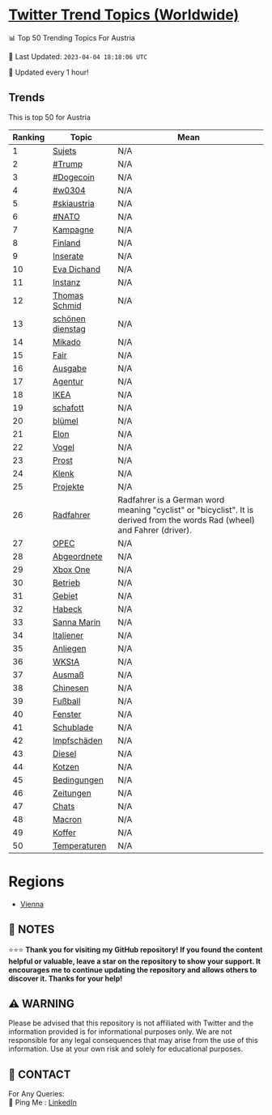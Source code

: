 [Twitter Trend Topics (Worldwide)](https://github.com/ErcinDedeoglu/Twitter-Trend-Topics)
==========


📊 Top 50 Trending Topics For Austria

📆 Last Updated: `2023-04-04 18:18:06 UTC`

🔧 Updated every 1 hour!


## Trends

This is top 50 for Austria

| Ranking | Topic | Mean |
| ------- | ------------ | ------------ |
| 1 | [Sujets](http://twitter.com/search?q=Sujets) | N/A |
| 2 | [#Trump](http://twitter.com/search?q=%23Trump) | N/A |
| 3 | [#Dogecoin](http://twitter.com/search?q=%23Dogecoin) | N/A |
| 4 | [#w0304](http://twitter.com/search?q=%23w0304) | N/A |
| 5 | [#skiaustria](http://twitter.com/search?q=%23skiaustria) | N/A |
| 6 | [#NATO](http://twitter.com/search?q=%23NATO) | N/A |
| 7 | [Kampagne](http://twitter.com/search?q=Kampagne) | N/A |
| 8 | [Finland](http://twitter.com/search?q=Finland) | N/A |
| 9 | [Inserate](http://twitter.com/search?q=Inserate) | N/A |
| 10 | [Eva Dichand](http://twitter.com/search?q=Eva+Dichand) | N/A |
| 11 | [Instanz](http://twitter.com/search?q=Instanz) | N/A |
| 12 | [Thomas Schmid](http://twitter.com/search?q=Thomas+Schmid) | N/A |
| 13 | [schönen dienstag](http://twitter.com/search?q=sch%c3%b6nen+dienstag) | N/A |
| 14 | [Mikado](http://twitter.com/search?q=Mikado) | N/A |
| 15 | [Fair](http://twitter.com/search?q=Fair) | N/A |
| 16 | [Ausgabe](http://twitter.com/search?q=Ausgabe) | N/A |
| 17 | [Agentur](http://twitter.com/search?q=Agentur) | N/A |
| 18 | [IKEA](http://twitter.com/search?q=IKEA) | N/A |
| 19 | [schafott](http://twitter.com/search?q=schafott) | N/A |
| 20 | [blümel](http://twitter.com/search?q=bl%c3%bcmel) | N/A |
| 21 | [Elon](http://twitter.com/search?q=Elon) | N/A |
| 22 | [Vogel](http://twitter.com/search?q=Vogel) | N/A |
| 23 | [Prost](http://twitter.com/search?q=Prost) | N/A |
| 24 | [Klenk](http://twitter.com/search?q=Klenk) | N/A |
| 25 | [Projekte](http://twitter.com/search?q=Projekte) | N/A |
| 26 | [Radfahrer](http://twitter.com/search?q=Radfahrer) | Radfahrer is a German word meaning "cyclist" or "bicyclist". It is derived from the words Rad (wheel) and Fahrer (driver). |
| 27 | [OPEC](http://twitter.com/search?q=OPEC) | N/A |
| 28 | [Abgeordnete](http://twitter.com/search?q=Abgeordnete) | N/A |
| 29 | [Xbox One](http://twitter.com/search?q=Xbox+One) | N/A |
| 30 | [Betrieb](http://twitter.com/search?q=Betrieb) | N/A |
| 31 | [Gebiet](http://twitter.com/search?q=Gebiet) | N/A |
| 32 | [Habeck](http://twitter.com/search?q=Habeck) | N/A |
| 33 | [Sanna Marin](http://twitter.com/search?q=Sanna+Marin) | N/A |
| 34 | [Italiener](http://twitter.com/search?q=Italiener) | N/A |
| 35 | [Anliegen](http://twitter.com/search?q=Anliegen) | N/A |
| 36 | [WKStA](http://twitter.com/search?q=WKStA) | N/A |
| 37 | [Ausmaß](http://twitter.com/search?q=Ausma%c3%9f) | N/A |
| 38 | [Chinesen](http://twitter.com/search?q=Chinesen) | N/A |
| 39 | [Fußball](http://twitter.com/search?q=Fu%c3%9fball) | N/A |
| 40 | [Fenster](http://twitter.com/search?q=Fenster) | N/A |
| 41 | [Schublade](http://twitter.com/search?q=Schublade) | N/A |
| 42 | [Impfschäden](http://twitter.com/search?q=Impfsch%c3%a4den) | N/A |
| 43 | [Diesel](http://twitter.com/search?q=Diesel) | N/A |
| 44 | [Kotzen](http://twitter.com/search?q=Kotzen) | N/A |
| 45 | [Bedingungen](http://twitter.com/search?q=Bedingungen) | N/A |
| 46 | [Zeitungen](http://twitter.com/search?q=Zeitungen) | N/A |
| 47 | [Chats](http://twitter.com/search?q=Chats) | N/A |
| 48 | [Macron](http://twitter.com/search?q=Macron) | N/A |
| 49 | [Koffer](http://twitter.com/search?q=Koffer) | N/A |
| 50 | [Temperaturen](http://twitter.com/search?q=Temperaturen) | N/A |



# Regions

* [Vienna](</Austria/Vienna.md>)



## 📝 NOTES

⭐⭐⭐ **Thank you for visiting my GitHub repository! If you found the content helpful or valuable, leave a star on the repository to show your support. It encourages me to continue updating the repository and allows others to discover it. Thanks for your help!**


## ⚠️ WARNING

Please be advised that this repository is not affiliated with Twitter and the information provided is for informational purposes only. We are not responsible for any legal consequences that may arise from the use of this information. Use at your own risk and solely for educational purposes.


## 📨 CONTACT

 For Any Queries:  
            🏓 Ping Me : [LinkedIn](https://www.linkedin.com/in/ercindedeoglu/)

